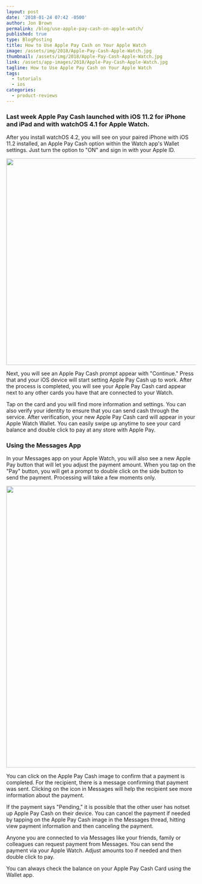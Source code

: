 ```yaml
---
layout: post
date: '2018-01-24 07:42 -0500'
author: Jon Brown
permalink: /blog/use-apple-pay-cash-on-apple-watch/
published: true
type: BlogPosting
title: How to Use Apple Pay Cash on Your Apple Watch
image: /assets/img/2018/Apple-Pay-Cash-Apple-Watch.jpg
thumbnail: /assets/img/2018/Apple-Pay-Cash-Apple-Watch.jpg
link: /assets/app-images/2018/Apple-Pay-Cash-Apple-Watch.jpg
tagline: How to Use Apple Pay Cash on Your Apple Watch
tags:
  - tutorials
  - ios
categories:
  - product-reviews
---
```

### Last week Apple Pay Cash launched with iOS 11.2 for iPhone and iPad and with watchOS 4.1 for Apple Watch.

After you install watchOS 4.2, you will see  on your paired iPhone with iOS 11.2 installed, an Apple Pay Cash option within the Watch app's Wallet settings. Just turn the option to "ON" and sign in with your Apple ID.

<img src="{{ site.site_cdn }}/assets/img/blog/2018/applepaycashwatch/applepaycashwatch_image_1.jpg" class="img-fluid rounded m-2" width="550">

Next, you will see an Apple Pay Cash prompt appear with "Continue." Press that and your iOS device will start setting Apple Pay Cash up to work. After the process is completed, you will see your Apple Pay Cash card appear next to any other cards you have that are connected to your Watch.

Tap on the card and you will find more information and settings. You can also verify your identity to ensure that you can send cash through the service. After verification, your new Apple Pay Cash card will appear in your Apple Watch Wallet. You can easily swipe up anytime to see your card balance and double click to pay at any store with Apple Pay.

### Using the Messages App
In your Messages app on your Apple Watch, you will also see a new Apple Pay button that will let you adjust the payment amount. When you tap on the "Pay" button, you will get a prompt to double click on the side button to send the payment. Processing will take a few moments only.


<img src="{{ site.site_cdn }}/assets/img/blog/2018/applepaycashwatch/applepaycashwatch_image_2.jpg" class="img-fluid rounded m-2" width="750">

You can click on the Apple Pay Cash image to confirm that a payment is completed. For the recipient, there is a message confirming that payment was sent. Clicking on the icon in Messages will help the recipient see more information about the payment.

If the payment says "Pending," it is possible that the other user has notset up Apple Pay Cash on their device. You can cancel the payment if needed by tapping on the Apple Pay Cash image in the Messages thread, hitting view payment information and then canceling the payment.

Anyone you are connected to via Messages like your friends, family or colleagues can request payment from Messages. You can send the payment via your Apple Watch. Adjust amounts too if needed and then double click to pay. 

You can always check the balance on your Apple Pay Cash Card using the Wallet app.

